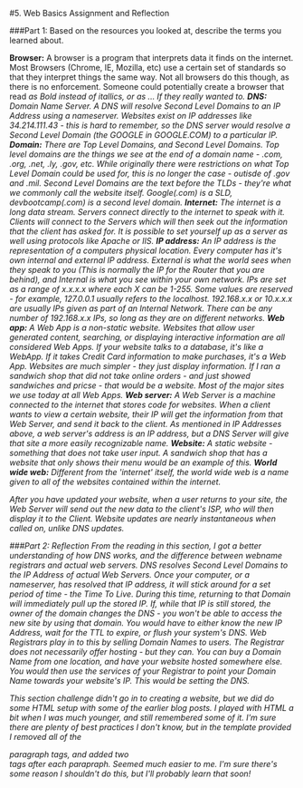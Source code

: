 #5. Web Basics Assignment and Reflection

###Part 1: Based on the resources you looked at, describe the terms you learned about.

**Browser:** A browser is a program that interprets data it finds on the internet. Most Browsers (Chrome, IE, Mozilla, etc) use a certain set of standards so that they interpret things the same way. Not all browsers do this though, as there is no enforcement. Someone could potentially create a browser that read <i> as Bold instead of itallics, or <body> as </html>... If they really wanted to. 
**DNS:** Domain Name Server. A DNS will resolve Second Level Domains to an IP Address using a nameserver. Websites exist on IP addresses like 34.214.111.43 - this is hard to remember, so the DNS server would resolve a Second Level Domain (the GOOGLE in GOOGLE.COM) to a particular IP.
**Domain:** There are Top Level Domains, and Second Level Domains. Top level domains are the things we see at the end of a domain name - .com, .org, .net, .ly, .gov, etc. While originally there were restrictions on what  Top Level Domain could be used for, this is no longer the case - outisde of .gov and .mil. Second Level Domains are the text before the TLDs - they're what we commonly call the website itself. Google(.com) is a SLD, devbootcamp(.com) is a second level domain. 
**Internet:** The internet is a long data stream. Servers connect directly to the internet to speak with it. Clients will connect to the Servers which will then seek out the information that the client has asked for. It is possible to set yourself up as a server as well using protocols like Apache or IIS.
**IP address:** An IP address is the representation of a computers physical location. Every computer has it's own internal and external IP address. External is what the world sees when they speak to you (This is normally the IP for the Router that you are behind), and Internal is what you see within your own network. IPs are set as a range of x.x.x.x where each X can be 1-255. Some values are reserved - for example, 127.0.0.1 usually refers to the localhost. 192.168.x.x or 10.x.x.x are usually IPs given as part of an Internal Network. There can be any number of 192.168.x.x IPs, so long as they are on different networks. 
**Web app:** A Web App is a non-static website. Websites that allow user generated content, searching, or displaying interactive information are all considered Web Apps. If your website talks to a database, it's like a WebApp. If it takes Credit Card information to make purchases, it's a Web App. Websites are much simpler - they just display information. If I ran a sandwich shop that did not take online orders - and just showed sandwiches and pricse - that would be a website. Most of the major sites we use today at all Web Apps. 
**Web server:** A Web Server is a machine connected to the internet that stores code for websites. When a client wants to view a certain website, their IP will get the information from that Web Server, and send it back to the client. As mentioned in IP Addresses above, a web server's address is an IP address, but a DNS Server will give that site a more easily recognizable name.
**Website:** A static website - something that does not take user input. A sandwich shop that has a website that only shows their menu would be an example of this. 
**World wide web:** Different from the 'internet' itself, the world wide web is a name given to all of the websites contained within the internet.

After you have updated your website, when a user returns to your site, the Web Server will send out the new data to the client's ISP, who will then display it to the Client. Website updates are nearly instantaneous when called on, unlike DNS updates.

###Part 2: Reflection
From the reading in this section, I got a better understanding of how DNS works, and the difference between webname registrars and actual web servers. DNS resolves Second Level Domains to the IP Address of actual Web Servers. Once your computer, or a nameserver, has resolved that IP address, it will stick around for a set period of time - the Time To Live. During this time, returning to that Domain will immediately pull up the stored IP. If, while that IP is still stored, the owner of the domain changes the DNS - you won't be able to access the new site by using that domain. You would have to either know the new IP Address, wait for the TTL to expire, or flush your system's DNS. Web Registrars play in to this by selling Domain Names to users. The Registrar does not necessarily offer hosting - but they can. You can buy a Domain Name from one location, and have your website hosted somewhere else. You would then use the services of your Registrar to point your Domain Name towards your website's IP. This would be setting the DNS. 

This section challenge didn't go in to creating a website, but we did do some HTML setup with some of the earlier blog posts. I played with HTML a bit when I was much younger, and still remembered some of it. I'm sure there are plenty of best practices I don't know, but in the template provided I removed all of the <P> paragraph tags, and added two <BR> tags after each parapraph. Seemed much easier to me. I'm sure there's some reason I shouldn't do this, but I'll probably learn that soon!
